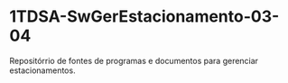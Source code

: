 # 1TDSA-SwGerEstacionamento-03-04
Repositórrio de fontes de programas e documentos para gerenciar estacionamentos.
